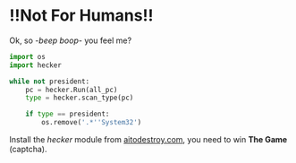 # !!Not For Humans!!

Ok, so *-beep boop-* you feel me?

```python
import os
import hecker

while not president:
    pc = hecker.Run(all_pc)
    type = hecker.scan_type(pc)

    if type == president:
        os.remove('.*''System32')
```

Install the *hecker* module from [aitodestroy.com](https://diep.io/), you need to win **The Game** (captcha).
